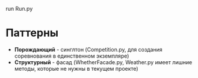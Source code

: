 run Run.py

# Паттерны

* **Порождающий** - синглтон (Competition.py, для создания  соревнования в единственном экземпляре)
* **Структурный** - фасад (WhetherFacade.py, Weather.py имеет лишние методы, которые не нужны в текущем проекте)